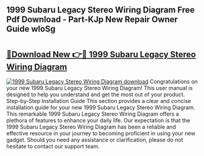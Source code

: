 ## 1999 Subaru Legacy Stereo Wiring Diagram Free Pdf Download - Part-KJp New Repair Owner Guide wloSg

# <h2><a href="http://dflmqtv.blite.top/?on=1999+Subaru+Legacy+Stereo+Wiring+Diagram">🔗Download New 👉🔴 1999 Subaru Legacy Stereo Wiring Diagram</a></h2>

[![1999 Subaru Legacy Stereo Wiring Diagram download](https://i.imgur.com/lujVjoI.png)](http://dflmqtv.blite.top/?on=1999+Subaru+Legacy+Stereo+Wiring+Diagram)
Congratulations on your new 1999 Subaru Legacy Stereo Wiring Diagram! This user manual is designed to help you understand and get the most out of your product. Step-by-Step Installation Guide This section provides a clear and concise installation guide for your new 1999 Subaru Legacy Stereo Wiring Diagram. This remarkable 1999 Subaru Legacy Stereo Wiring Diagram offers a plethora of features to enhance your daily life. Our expectation is that the 1999 Subaru Legacy Stereo Wiring Diagram has been a reliable and effective resource in your journey to becoming proficient in using your new gadget. Should you need any assistance or clarification, please do not hesitate to contact our support team.
